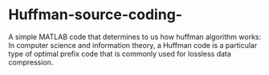 # Huffman-source-coding-
A simple MATLAB code that determines to us how huffman algorithm works:
In computer science and information theory, a Huffman code is a particular type of optimal prefix code that is commonly used for lossless data compression. 
